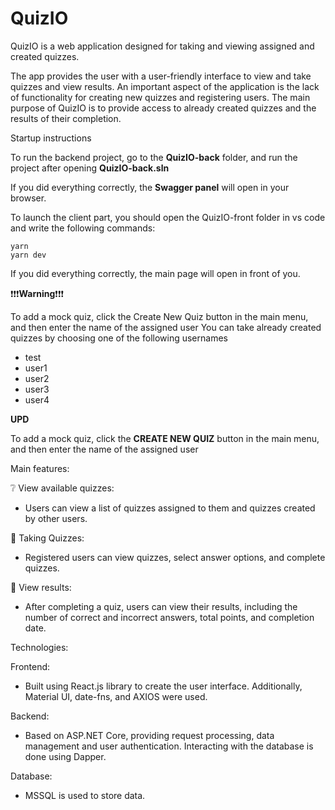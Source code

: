 # QuizIO
QuizIO is a web application designed for taking and viewing assigned and created quizzes. 

The app provides the user with a user-friendly interface to view and take quizzes and view results. 
An important aspect of the application is the lack of functionality for creating new quizzes and registering users. 
The main purpose of QuizIO is to provide access to already created quizzes and the results of their completion.

Startup instructions

To run the backend project, go to the **QuizIO-back** folder, and run the project after opening **QuizIO-back.sln**

If you did everything correctly, the **Swagger panel** will open in your browser.

To launch the client part, you should open the QuizIO-front folder in vs code and write the following commands:

```
yarn
yarn dev
```
If you did everything correctly, the main page will open in front of you.

❗❗❗**Warning**❗❗❗

To add a mock quiz, click the Create New Quiz button in the main menu, and then enter the name of the assigned user
You can take already created quizzes by choosing one of the following usernames

- test
- user1
- user2
- user3
- user4

**UPD**

To add a mock quiz, click the **CREATE NEW QUIZ** button in the main menu, and then enter the name of the assigned user

Main features:

❔ View available quizzes: 
- Users can view a list of quizzes assigned to them and quizzes created by other users.

📗 Taking Quizzes: 
- Registered users can view quizzes, select answer options, and complete quizzes.

💯 View results: 
- After completing a quiz, users can view their results, including the number of correct and incorrect answers, total points, and completion date.

Technologies:

Frontend:

- Built using React.js library to create the user interface. Additionally, Material UI, date-fns, and AXIOS were used.

Backend:

- Based on ASP.NET Core, providing request processing, data management and user authentication. Interacting with the database is done using Dapper.

Database:

- MSSQL is used to store data.
